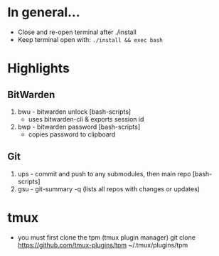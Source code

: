 # In general...
* Close and re-open terminal after ./install 
* Keep terminal open with: `./install && exec bash`

# Highlights

## BitWarden
1. bwu - bitwarden unlock [bash-scripts]
   * uses bitwarden-cli & exports session id
2. bwp - bitwarden password [bash-scripts]
   * copies password to clipboard

## Git
1. ups - commit and push to any submodules, then main repo [bash-scripts]
2. gsu - git-summary -q (lists all repos with changes or updates)

# tmux
* you must first clone the tpm (tmux plugin manager)
git clone https://github.com/tmux-plugins/tpm ~/.tmux/plugins/tpm
